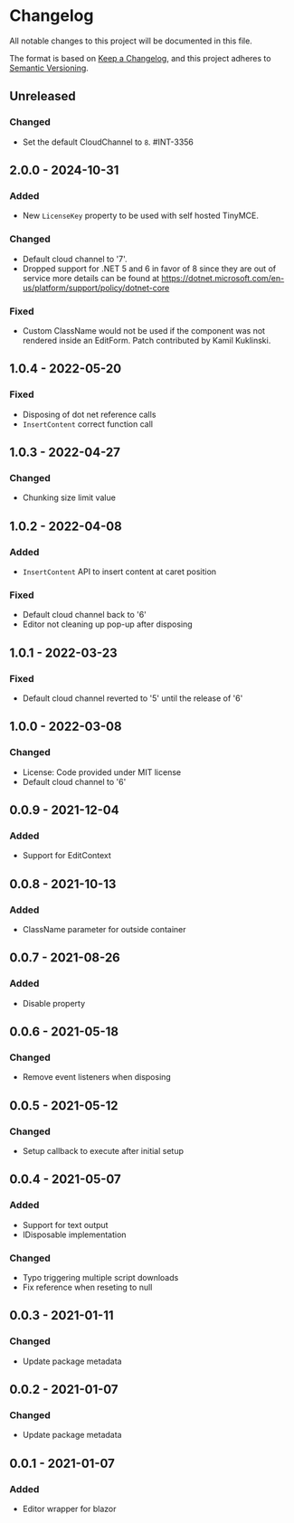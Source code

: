 # Changelog
All notable changes to this project will be documented in this file.

The format is based on [Keep a Changelog](https://keepachangelog.com/en/1.0.0/),
and this project adheres to [Semantic Versioning](https://semver.org/spec/v2.0.0.html).

## Unreleased

### Changed
- Set the default CloudChannel to `8`. #INT-3356

## 2.0.0 - 2024-10-31

### Added
- New `LicenseKey` property to be used with self hosted TinyMCE.

### Changed
- Default cloud channel to '7'.
- Dropped support for .NET 5 and 6 in favor of 8 since they are out of service more details can be found at https://dotnet.microsoft.com/en-us/platform/support/policy/dotnet-core

### Fixed
- Custom ClassName would not be used if the component was not rendered inside an EditForm. Patch contributed by Kamil Kuklinski.

## 1.0.4 - 2022-05-20

### Fixed
- Disposing of dot net reference calls
- `InsertContent` correct function call

## 1.0.3 - 2022-04-27

### Changed
- Chunking size limit value

## 1.0.2 - 2022-04-08

### Added
- `InsertContent` API to insert content at caret position

### Fixed
- Default cloud channel back to '6'
- Editor not cleaning up pop-up after disposing

## 1.0.1 - 2022-03-23

### Fixed
- Default cloud channel reverted to '5' until the release of '6'

## 1.0.0 - 2022-03-08

### Changed
- License: Code provided under MIT license
- Default cloud channel to '6'

## 0.0.9 - 2021-12-04

### Added
- Support for EditContext

## 0.0.8 - 2021-10-13

### Added
- ClassName parameter for outside container

## 0.0.7 - 2021-08-26

### Added
- Disable property

## 0.0.6 - 2021-05-18

### Changed
- Remove event listeners when disposing

## 0.0.5 - 2021-05-12

### Changed
- Setup callback to execute after initial setup

## 0.0.4 - 2021-05-07

### Added
- Support for text output
- IDisposable implementation

### Changed
- Typo triggering multiple script downloads
- Fix reference when reseting to null

## 0.0.3 - 2021-01-11

### Changed
* Update package metadata

## 0.0.2 - 2021-01-07

### Changed
* Update package metadata

## 0.0.1 - 2021-01-07

### Added
* Editor wrapper for blazor
